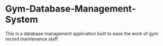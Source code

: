 # Gym-Database-Management-System
This is a database management application built to ease the work of gym record maintenance staff
